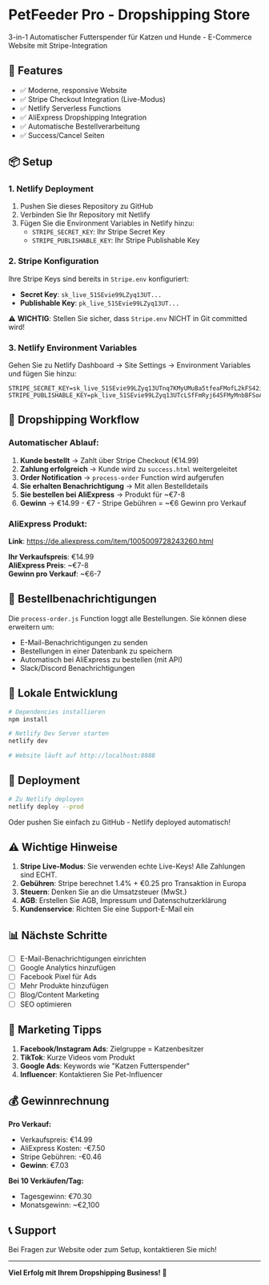 # PetFeeder Pro - Dropshipping Store

3-in-1 Automatischer Futterspender für Katzen und Hunde - E-Commerce Website mit Stripe-Integration

## 🚀 Features

- ✅ Moderne, responsive Website
- ✅ Stripe Checkout Integration (Live-Modus)
- ✅ Netlify Serverless Functions
- ✅ AliExpress Dropshipping Integration
- ✅ Automatische Bestellverarbeitung
- ✅ Success/Cancel Seiten

## 📦 Setup

### 1. Netlify Deployment

1. Pushen Sie dieses Repository zu GitHub
2. Verbinden Sie Ihr Repository mit Netlify
3. Fügen Sie die Environment Variables in Netlify hinzu:
   - `STRIPE_SECRET_KEY`: Ihr Stripe Secret Key
   - `STRIPE_PUBLISHABLE_KEY`: Ihr Stripe Publishable Key

### 2. Stripe Konfiguration

Ihre Stripe Keys sind bereits in `Stripe.env` konfiguriert:
- **Secret Key**: `sk_live_51SEvie99LZyq13UT...`
- **Publishable Key**: `pk_live_51SEvie99LZyq13UT...`

⚠️ **WICHTIG**: Stellen Sie sicher, dass `Stripe.env` NICHT in Git committed wird!

### 3. Netlify Environment Variables

Gehen Sie zu Netlify Dashboard → Site Settings → Environment Variables und fügen Sie hinzu:

```
STRIPE_SECRET_KEY=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
STRIPE_PUBLISHABLE_KEY=pk_live_51SEvie99LZyq13UTcLSfFmRyj645FMyMnbBFSoAWhqfRO9dFGcDOKvTKKSk2MvYOEfgY5ESBaZCN0raZC3IYQHqE00lETa6zjs
```

## 🛒 Dropshipping Workflow

### Automatischer Ablauf:

1. **Kunde bestellt** → Zahlt über Stripe Checkout (€14.99)
2. **Zahlung erfolgreich** → Kunde wird zu `success.html` weitergeleitet
3. **Order Notification** → `process-order` Function wird aufgerufen
4. **Sie erhalten Benachrichtigung** → Mit allen Bestelldetails
5. **Sie bestellen bei AliExpress** → Produkt für ~€7-8
6. **Gewinn** → €14.99 - €7 - Stripe Gebühren = ~€6 Gewinn pro Verkauf

### AliExpress Produkt:
**Link**: https://de.aliexpress.com/item/1005009728243260.html

**Ihr Verkaufspreis**: €14.99  
**AliExpress Preis**: ~€7-8  
**Gewinn pro Verkauf**: ~€6-7

## 📧 Bestellbenachrichtigungen

Die `process-order.js` Function loggt alle Bestellungen. Sie können diese erweitern um:

- E-Mail-Benachrichtigungen zu senden
- Bestellungen in einer Datenbank zu speichern
- Automatisch bei AliExpress zu bestellen (mit API)
- Slack/Discord Benachrichtigungen

## 🔧 Lokale Entwicklung

```bash
# Dependencies installieren
npm install

# Netlify Dev Server starten
netlify dev

# Website läuft auf http://localhost:8888
```

## 📱 Deployment

```bash
# Zu Netlify deployen
netlify deploy --prod
```

Oder pushen Sie einfach zu GitHub - Netlify deployed automatisch!

## ⚠️ Wichtige Hinweise

1. **Stripe Live-Modus**: Sie verwenden echte Live-Keys! Alle Zahlungen sind ECHT.
2. **Gebühren**: Stripe berechnet 1.4% + €0.25 pro Transaktion in Europa
3. **Steuern**: Denken Sie an die Umsatzsteuer (MwSt.)
4. **AGB**: Erstellen Sie AGB, Impressum und Datenschutzerklärung
5. **Kundenservice**: Richten Sie eine Support-E-Mail ein

## 📊 Nächste Schritte

- [ ] E-Mail-Benachrichtigungen einrichten
- [ ] Google Analytics hinzufügen
- [ ] Facebook Pixel für Ads
- [ ] Mehr Produkte hinzufügen
- [ ] Blog/Content Marketing
- [ ] SEO optimieren

## 🎯 Marketing Tipps

1. **Facebook/Instagram Ads**: Zielgruppe = Katzenbesitzer
2. **TikTok**: Kurze Videos vom Produkt
3. **Google Ads**: Keywords wie "Katzen Futterspender"
4. **Influencer**: Kontaktieren Sie Pet-Influencer

## 💰 Gewinnrechnung

**Pro Verkauf:**
- Verkaufspreis: €14.99
- AliExpress Kosten: -€7.50
- Stripe Gebühren: -€0.46
- **Gewinn**: €7.03

**Bei 10 Verkäufen/Tag:**
- Tagesgewinn: €70.30
- Monatsgewinn: ~€2,100

## 📞 Support

Bei Fragen zur Website oder zum Setup, kontaktieren Sie mich!

---

**Viel Erfolg mit Ihrem Dropshipping Business! 🚀**
